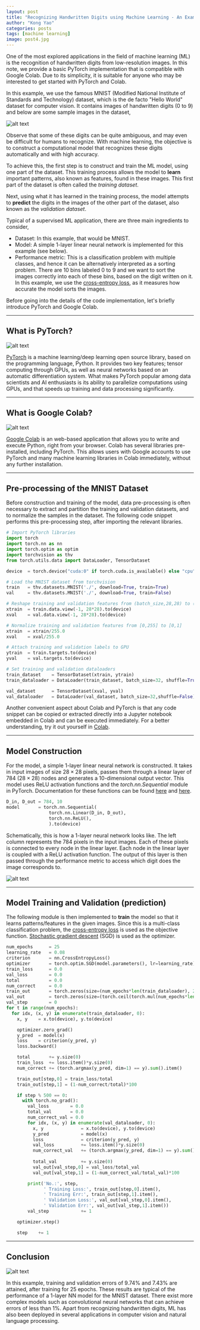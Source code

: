 ```yaml
---
layout: post
title: "Recognizing Handwritten Digits using Machine Learning - An Example in PyTorch and Colab"
author: "Kong Yao"
categories: posts
tags: [machine learning]
image: post4.jpg
---
```

One of the most explored applications in the field of machine learning (ML) is the recognition of handwritten digits from low-resolution images. In this note, we provide a basic PyTorch implementation that is compatible with Google Colab. Due to its simplicity, it is suitable for anyone who may be interested to get started with PyTorch and Colab.

In this example, we use the famous MNIST (Modified National Institute of Standards and Technology) dataset, which is the de facto "Hello World" dataset for computer vision. It contains images of handwritten digits ($0$ to $9$) and below are some sample images in the dataset,

![alt text](/assets/img/post4/sample_mnist.PNG "MNIST samples")

Observe that some of these digits can be quite ambiguous, and may even be difficult for humans to recognize. With machine learning, the objective is to construct a computational model that recognizes these digits automatically and with high accuracy.

To achieve this, the first step is to construct and train the ML model, using one part of the dataset. This training process allows the model to **learn** important patterns, also known as features, found in these images. This first part of the dataset is often called the *training dataset*. 

Next, using what it has learned in the training process, the model attempts to **predict** the digits in the images of the other part of the dataset, also known as the *validation dataset*.

Typical of a supervised ML application, there are three main ingredients to consider,

- Dataset: In this example, that would be MNIST.
- Model: A simple 1-layer linear neural network is implemented for this example (see below).
- Performance metric: This is a classification problem with multiple classes, and hence it can be alternatively interpreted as a sorting problem. There are 10 bins labeled $0$ to $9$ and we want to sort the images correctly into each of these bins, based on the digit written on it. In this example, we use the [cross-entropy loss](https://pytorch.org/docs/stable/generated/torch.nn.CrossEntropyLoss.html), as it measures how accurate the model sorts the images.

Before going into the details of the code implementation, let's briefly introduce PyTorch and Google Colab.

---

## What is PyTorch?

![alt text](/assets/img/post4/torch_logo.png "Pytorch")

[PyTorch](https://pytorch.org/) is a machine learning/deep learning open source library, based on the programming language, Python. It provides two key features; tensor computing through GPUs, as well as neural networks based on an automatic differentiation system. What makes PyTorch popular among data scientists and AI enthusiasts is its ability to parallelize computations using GPUs, and that speeds up training and data processing significantly.


---

## What is Google Colab?

![alt text](/assets/img/post4/colab_logo.png "Google Colab")

[Google Colab](https://colab.research.google.com/) is an web-based application that allows you to write and execute Python, right from your browser. Colab has several libraries pre-installed, including PyTorch. This allows users with Google accounts to use PyTorch and many machine learning libraries in Colab immediately, without any further installation.

---

## Pre-processing of the MNIST Dataset
Before construction and training of the model, data pre-processing is often necessary to extract and partition the training and validation datasets, and to normalize the samples in the dataset. The following code snippet performs this pre-processing step, after importing the relevant libraries. 

```python
# Import PyTorch libraries
import torch
import torch.nn as nn
import torch.optim as optim
import torchvision as thv
from torch.utils.data import DataLoader, TensorDataset

device  = torch.device("cuda:0" if torch.cuda.is_available() else "cpu")

# Load the MNIST dataset from torchvision
train   = thv.datasets.MNIST('./', download=True, train=True)
val     = thv.datasets.MNIST('./', download=True, train=False)

# Reshape training and validation features from (batch_size,28,28) to (batch_size,28*28) and attach to GPU
xtrain  = train.data.view(-1, 28*28).to(device)
xval    = val.data.view(-1, 28*28).to(device)

# Normalize training and validation features from [0,255] to [0,1] 
xtrain  = xtrain/255.0
xval    = xval/255.0

# Attach training and validation labels to GPU
ytrain  = train.targets.to(device)
yval    = val.targets.to(device)

# Set training and validation dataloaders 
train_dataset    = TensorDataset(xtrain, ytrain)
train_dataloader = DataLoader(train_dataset, batch_size=32, shuffle=True)

val_dataset      = TensorDataset(xval, yval)
val_dataloader   = DataLoader(val_dataset, batch_size=32,shuffle=False)
```

Another convenient aspect about Colab and PyTorch is that any code snippet can be copied or extracted directly into a Jupyter notebook embedded in Colab and can be executed immediately. For a better understanding, try it out yourself in [Colab](https://colab.research.google.com/).

----

## Model Construction
For the model, a simple 1-layer linear neural network is constructed. It takes in input images of size $28\times28$ pixels, passes them through a linear layer of $784$ ($28 \times 28$) nodes and generates a 10-dimensional output vector. This model uses ReLU activation functions and the *torch.nn.Sequential* module in PyTorch. Documentation for these functions can be found [here](https://pytorch.org/docs/stable/generated/torch.nn.ReLU.html) and [here](https://pytorch.org/docs/stable/generated/torch.nn.Sequential.html).

```python
D_in, D_out = 784, 10
model       = torch.nn.Sequential(
                torch.nn.Linear(D_in, D_out),
                torch.nn.ReLU(),
                ).to(device)
```

Schematically, this is how a 1-layer neural network looks like. The left column represents the 784 pixels in the input images. Each of these pixels is connected to every node in the linear layer. Each node in the linear layer is coupled with a ReLU activation function. The output of this layer is then passed through the performance metric to access which digit does the image corresponds to. 

![alt text](/assets/img/post4/1layer_nn.PNG "1-layer NN 1")

---

## Model Training and Validation (prediction)
The following module is then implemented to **train** the model so that it learns patterns/features in the given images. Since this is a multi-class classification problem, the [cross-entropy loss](https://pytorch.org/docs/stable/generated/torch.nn.CrossEntropyLoss.html) is used as the objective function. [Stochastic gradient descent](https://pytorch.org/docs/stable/optim.html?highlight=sgd%20optim#torch.optim.SGD) (SGD) is used as the optimizer. 

```python
num_epochs      = 25
learning_rate   = 0.08
criterion       = nn.CrossEntropyLoss()
optimizer       = torch.optim.SGD(model.parameters(), lr=learning_rate)
train_loss      = 0.0
val_loss        = 0.0
total           = 0.0
num_correct     = 0.0
train_out       = torch.zeros(size=(num_epochs*len(train_dataloader), 2))
val_out         = torch.zeros(size=(torch.ceil(torch.mul(num_epochs*len(train_dataloader),0.002)).type(torch.int32), 2))
val_step        = 0
for t in range(num_epochs):
  for idx, (x, y) in enumerate(train_dataloader, 0):
    x, y    = x.to(device), y.to(device)

    optimizer.zero_grad()      
    y_pred  = model(x)
    loss    = criterion(y_pred, y)
    loss.backward()

    total       += y.size(0)
    train_loss  += loss.item()*y.size(0)
    num_correct += (torch.argmax(y_pred, dim=1) == y).sum().item()

    train_out[step,0] = train_loss/total
    train_out[step,1] = (1-num_correct/total)*100

    if step % 500 == 0:
      with torch.no_grad():
        val_loss        = 0.0
        total_val       = 0.0
        num_correct_val = 0.0
        for idx, (x, y) in enumerate(val_dataloader, 0):
          x, y              = x.to(device), y.to(device)
          y_pred            = model(x)
          loss              = criterion(y_pred, y)          
          val_loss          += loss.item()*y.size(0)
          num_correct_val   += (torch.argmax(y_pred, dim=1) == y).sum().item()
          
          total_val         += y.size(0)
          val_out[val_step,0] = val_loss/total_val
          val_out[val_step,1] = (1-num_correct_val/total_val)*100

        print('No.:', step, 
              ' Training Loss:', train_out[step,0].item(),
              ' Training Err:', train_out[step,1].item(), 
              ' Validation Loss:', val_out[val_step,0].item(), 
              ' Validation Err:', val_out[val_step,1].item())
        val_step            += 1

    optimizer.step()

    step    += 1
```    
---

## Conclusion

![alt text](/assets/img/post4/post4_train_valid_error.PNG "Training and Validation errors")

In this example, training and validation errors of $9.74\%$ and $7.43\%$ are attained, after training for $25$ epochs. These results are typical of the performance of a 1-layer NN model for the MNIST dataset. There exist more complex models such as convolutional neural networks that can achieve errors of less than $1\%$. Apart from recognizing handwritten digits, ML has also been deployed in several applications in computer vision and natural language processing.



  
